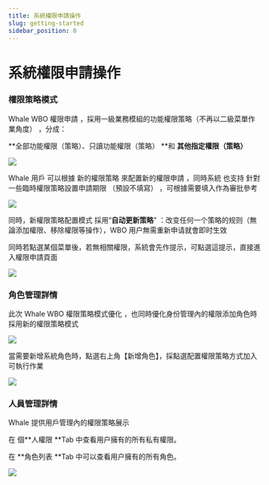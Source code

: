 ```yaml
---
title: 系統權限申請操作
slug: getting-started
sidebar_position: 0
---
```



# 系統權限申請操作

### 權限策略模式

Whale WBO 權限申請 ，採用一級業務模組的功能權限策略（不再以二級菜單作業角度） ，分成：

**全部功能權限（策略）、只讀功能權限（策略） **和 **其他指定權限（策略）**

<img src="/assets/JcR4bjK5yoIGwsxuXDBc3LyWnRe.png"/>

Whale 用戶 可以根據 新的權限策略 來配置新的權限申請 ，同時系統 也支持 針對一些臨時權限策略設置申請期限 （預設不填寫） ，可根據需要填入作為審批參考

<img src="/assets/KV7dbh3x6oTtYVx7rYbc1ByRnQh.png"/>

同時，新權限策略配置模式 採用“**自动更新策略**” ：改变任何一个策略的规则（無論添加權限、移除權限等操作），WBO 用户無需重新申请就會即时生效

同時若點選某個菜單後，若無相關權限，系統會先作提示，可點選這提示，直接進入權限申請頁面

<img src="/assets/Fa1ZbxQ5VoyOBBxCSAKc8VjUnrd.png"/>

### 角色管理詳情

此次 Whale WBO 權限策略模式優化 ，也同時優化身份管理內的權限添加角色時採用新的權限策略模式

<img src="/assets/PJwkblkFFoHIJqxX8rHcnjscn6d.png"/>

當需要新增系統角色時，點選右上角【新增角色】，採點選配置權限策略方式加入可執行作業

<img src="/assets/E9tzb9h1IojZ0PxLzCLcmxz0n0d.png"/>

### 人員管理詳情

Whale 提供用戶管理內的權限策略展示

在 個**人權限 **Tab 中查看用户擁有的所有私有權限。

在 **角色列表 **Tab 中可以查看用户擁有的所有角色。

<img src="/assets/ML87buEkMobFdmxcHDccTBm1nS3.png"/>

